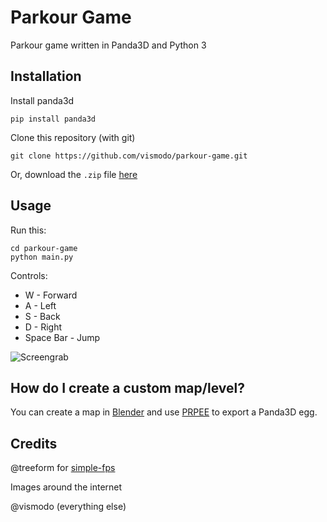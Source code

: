 # Parkour Game

Parkour game written in Panda3D and Python 3

## Installation

Install panda3d
```shell
pip install panda3d
```

Clone this repository (with git)

```shell
git clone https://github.com/vismodo/parkour-game.git
```

Or, download the `.zip` file [here](https://github.com/vismodo/parkour-game/archive/refs/heads/main.zip)

## Usage
Run this:
```
cd parkour-game
python main.py
```

Controls:

- W - Forward
- A - Left
- S - Back
- D - Right
- Space Bar - Jump

![Screengrab]()

## How do I create a custom map/level?

You can create a map in [Blender](https://www.blender.org/) and use [PRPEE](https://github.com/kergalym/PRPEE) to export a Panda3D egg.

## Credits

@treeform for [simple-fps](https://github.com/treeform/simple-fps/)

Images around the internet

@vismodo (everything else)